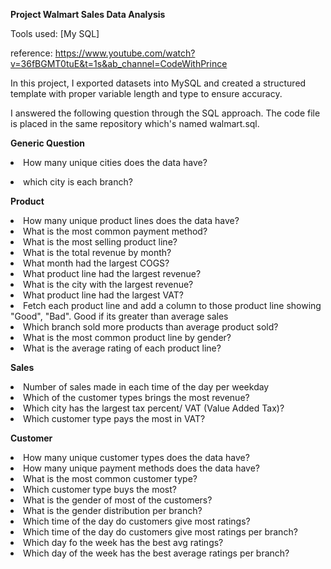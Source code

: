 **Project Walmart Sales Data Analysis**

Tools used: [My SQL]

reference: https://www.youtube.com/watch?v=36fBGMT0tuE&t=1s&ab_channel=CodeWithPrince

In this project, I exported datasets into MySQL and created a structured template with proper variable length and type to ensure accuracy.

I answered the following question through the SQL approach. The code file is placed in the same repository which's named walmart.sql.

**Generic Question**<br/>
	<li>How many unique cities does the data have?<br/>
  <li>which city is each branch?<br/>
		
**Product**<br/>
  <li>How many unique product lines does the data have?<br/>
  <li>What is the most common payment method?<br/>
  <li>What is the most selling product line?<br/>
  <li>What is the total revenue by month?<br/>
  <li>What month had the largest COGS?<br/>
  <li>What product line had the largest revenue?<br/>
  <li>What is the city with the largest revenue?<br/>
  <li>What product line had the largest VAT?<br/>
  <li>Fetch each product line and add a column to those product line showing "Good", "Bad". Good if its greater than average sales<br/>
  <li>Which branch sold more products than average product sold?<br/>
  <li>What is the most common product line by gender?<br/>
  <li>What is the average rating of each product line?<br/>
		
**Sales**
  <li>Number of sales made in each time of the day per weekday<br/>
  <li>Which of the customer types brings the most revenue?<br/>
  <li>Which city has the largest tax percent/ VAT (Value Added Tax)?<br/>
  <li>Which customer type pays the most in VAT?<br/>
		
**Customer**
  <li>How many unique customer types does the data have?<br/>
  <li>How many unique payment methods does the data have?<br/>
  <li>What is the most common customer type?<br/>
  <li>Which customer type buys the most?<br/>
  <li>What is the gender of most of the customers?<br/>
  <li>What is the gender distribution per branch?<br/>
  <li>Which time of the day do customers give most ratings?<br/>
  <li>Which time of the day do customers give most ratings per branch?<br/>
  <li>Which day fo the week has the best avg ratings?<br/>
  <li>Which day of the week has the best average ratings per branch?<br/>
